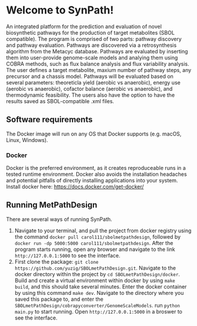 # Welcome to SynPath!
An integrated platform for the prediction and evaluation of novel biosynthetic pathways for the production of target metabolites (SBOL compatible). The program is comprised of two parts: pathway discovery and pathway evaluation. Pathways are discovered via a retrosynthesis algorithm from the Metacyc database. Pathways are evaluated by inserting them into user-provide genome-scale models and analying them using COBRA methods, such as flux balance analysis and flux variability analysis. The user defines a target metabolite, maxium number of pathway steps, any precursor and a chassis model. Pathways will be evaluated based on several parameters: theoreticla yield (aerobic vs anaerobic), energy use (aerobic vs anaerobic), cofactor balance (aerobic vs anaerobic), and thermodynamic feasibility. The users also have the option to have the results saved as SBOL-compatible .xml files.

## Software requirements
The Docker image will run on any OS that Docker supports (e.g. macOS, Linux, Windows).
### Docker
Docker is the preferred environment, as it creates reproduceable runs in a tested runtime environment. Docker also avoids the installation headaches and potential pitfalls of directly installing applications into your system. Install docker here: https://docs.docker.com/get-docker/

## Running MetPathDesign
There are several ways of running SynPath.
1. Navigate to your terminal, and pull the project from docker registry using the command `docker pull carol111/sbolmetpathdesign`, followed by `docker run -dp 5000:5000 carol111/sbolmetpathdesign`. After the program starts running, open any browser and navigate to the link `http://127.0.0.1:5000` to see the interface.
2. First clone the package: `git clone https://github.com/yuzig/SBOLmetPathDesign.git`. Navigate to the docker directory within the project by `cd SBOLmetPathDesign/docker`. Build and create a virtual environment within docker by using `make build`, and this should take several minutes. Enter the docker container by using this command `make dev`. Navigate to the directory where you saved this package to, and enter the `SBOLmetPathDesign/cobrapyconverter/GenomeScaleModels`. run `python main.py` to start running. Open `http://127.0.0.1:5000` in a broswer to see the interface.
